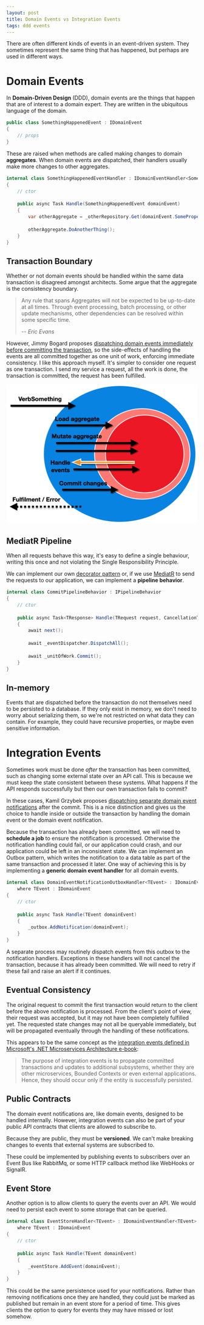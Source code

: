 ```yaml
---
layout: post
title: Domain Events vs Integration Events
tags: ddd events
---
```


There are often different kinds of events in an event-driven system. They sometimes represent the same thing that has happened, but perhaps are used in different ways.

# Domain Events

In **Domain-Driven Design** (DDD), domain events are the things that happen that are of interest to a domain expert. They are written in the ubiquitous language of the domain.

```c#
public class SomethingHappenedEvent : IDomainEvent
{
    // props
}
```

These are raised when methods are called making changes to domain **aggregates**. When domain events are dispatched, their handlers usually make more changes to other aggregates.

```c#
internal class SomethingHappenedEventHandler : IDomainEventHandler<SomethingHappenedEvent>
{
    // ctor

    public async Task Handle(SomethingHappenedEvent domainEvent)
    {
        var otherAggregate = _otherRepository.Get(domainEvent.SomeProperty);

        otherAggregate.DoAnotherThing();
    }
}
```

## Transaction Boundary

Whether or not domain events should be handled within the same data transaction is disagreed amongst architects. Some argue that the aggregate is the consistency boundary.

> Any rule that spans Aggregates will not be expected to be up-to-date at all times. Through event processing, batch processing, or other update mechanisms, other dependencies can be resolved within some specific time.
>
> -- <cite>Eric Evans</cite>

However, Jimmy Bogard proposes [dispatching domain events immediately before committing the transaction](https://lostechies.com/jimmybogard/2014/05/13/a-better-domain-events-pattern/), so the side-effects of handling the events are all committed together as one unit of work, enforcing immediate consistency. I like this approach myself. It's simpler to consider one request as one transaction. I send my service a request, all the work is done, the transaction is committed, the request has been fulfilled.

![CQRS command sequence-ish diagram](/images/diagrams/sequence-ish-command.png)

## MediatR Pipeline

When all requests behave this way, it's easy to define a single behaviour, writing this once and not violating the Single Responsibility Principle.

We can implement our own [decorator pattern](https://refactoring.guru/design-patterns/decorator) or, if we use [MediatR](https://github.com/jbogard/MediatR) to send the requests to our application, we can implement a **pipeline behavior**.

```c#
internal class CommitPipelineBehavior : IPipelineBehavior
{
    // ctor

    public async Task<TResponse> Handle(TRequest request, CancellationToken cancellationToken, RequestHandlerDelegate<TResponse> next)
    {
        await next();

        await _eventDispatcher.DispatchAll();

        await _unitOfWork.Commit();
    }
}
```

## In-memory

Events that are dispatched before the transaction do not themselves need to be persisted to a database. If they only exist in memory, we don't need to worry about serializing them, so we're not restricted on what data they can contain. For example, they could have recursive properties, or maybe even sensitive information.

# Integration Events

Sometimes work must be done *after* the transaction has been committed, such as changing some external state over an API call. This is because we must keep the state consistent between these systems. What happens if the API responds successfully but then our own transaction fails to commit?

In these cases, Kamil Grzybek proposes [dispatching separate domain event notifications](http://www.kamilgrzybek.com/design/how-to-publish-and-handle-domain-events/) after the commit. This is a nice distinction and gives us the choice to handle inside or outside the transaction by handling the domain event or the domain event notification.

Because the transaction has already been committed, we will need to **schedule a job** to ensure the notification is processed. Otherwise the notification handling could fail, or our application could crash, and our application could be left in an inconsistent state. We can implement an Outbox pattern, which writes the notification to a data table as part of the same transaction and processed it later. One way of achieving this is by implementing a **generic domain event handler** for all domain events.

```c#
internal class DomainEventNotificationOutboxHandler<TEvent> : IDomainEventHandler<TEvent>
    where TEvent : IDomainEvent
{
    // ctor

    public async Task Handle(TEvent domainEvent)
    {
        _outbox.AddNotification(domainEvent);
    }
}
```

A separate process may routinely dispatch events from this outbox to the notification handlers. Exceptions in these handlers will not cancel the transaction, because it has already been committed. We will need to retry if these fail and raise an alert if it continues.

## Eventual Consistency

The original request to commit the first transaction would return to the client before the above notification is processed.  From the client's point of view, their request was accepted, but it may not have been completely fulfilled yet. The requested state changes may not all be queryable immediately, but will be propagated eventually through the handling of these notifications.

This appears to be the same concept as the [integration events defined in Microsoft's .NET Microservices Architecture e-book](https://docs.microsoft.com/en-us/dotnet/architecture/microservices/microservice-ddd-cqrs-patterns/domain-events-design-implementation#domain-events-versus-integration-events):

> The purpose of integration events is to propagate committed transactions and updates to additional subsystems, whether they are other microservices, Bounded Contexts or even external applications. Hence, they should occur only if the entity is successfully persisted.

## Public Contracts

The domain event notifications are, like domain events, designed to be handled internally. However, integration events can also be part of your public API contracts that clients are allowed to subscribe to.

Because they are public, they must be **versioned**. We can't make breaking changes to events that external systems are subscribed to.

These could be implemented by publishing events to subscribers over an Event Bus like RabbitMq, or some HTTP callback method like WebHooks or SignalR.

## Event Store

Another option is to allow clients to query the events over an API. We would need to persist each event to some storage that can be queried.

```c#
internal class EventStoreHandler<TEvent> : IDomainEventHandler<TEvent>
    where TEvent : IDomainEvent
{
    // ctor

    public async Task Handle(TEvent domainEvent)
    {
        _eventStore.AddEvent(domainEvent);
    }
}
```

This could be the same persistence used for your notifications. Rather than removing notifications once they are handled, they could just be marked as published but remain in an event store for a period of time. This gives clients the option to query for events they may have missed or lost somehow.